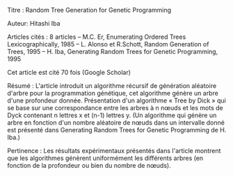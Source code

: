 Titre : Random Tree Generation for Genetic Programming

Auteur: Hitashi Iba

Articles cités : 8 articles
	– M.C. Er, Enumerating Ordered Trees Lexicographically, 1985
	– L. Alonso et R.Schott, Random Generation of Trees, 1995
	– H. Iba, Generating Random Trees for Genetic Programming, 1995

Cet article est cité 70 fois (Google Scholar)

Résumé : L'article introduit un algorithme récursif de génération aléatoire d'arbre pour la
programmation génétique, cet algorithme génère un arbre d'une profondeur donnée.
Présentation d'un algorithme « Tree by Dick » qui se base sur une correspondance entre les arbres à
n nœuds et les mots de Dyck contenant n lettres x et (n-1) lettres y.
(Un algorithme qui génère un arbre en fonction d'un nombre aléatoire de nœuds dans un intervalle
donné est présenté dans Generating Random Trees for Genetic Programming de H. Iba.)

Pertinence : Les résultats expérimentaux présentés dans l'article montrent que les algorithmes
génèrent uniformément les différents arbres (en fonction de la profondeur ou bien du nombre de
nœuds).



